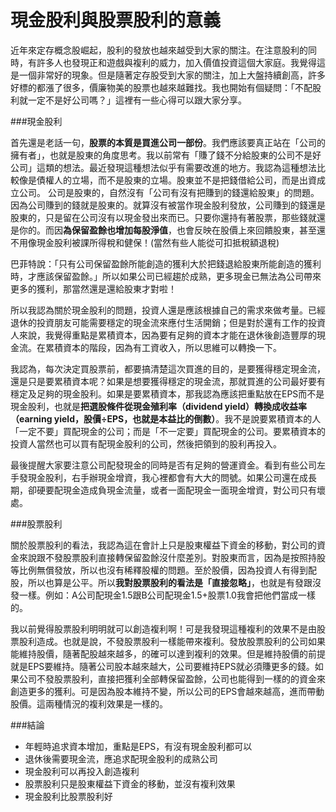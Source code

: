 # 現金股利與股票股利的意義

近年來定存概念股崛起，股利的發放也越來越受到大家的關注。在注意股利的同時，有許多人也發現正和遊戲與複利的威力，加入價值投資這個大家庭。我覺得這是一個非常好的現象。但是隨著定存股受到大家的關注，加上大盤持續創高，許多好標的都漲了很多，價廉物美的股票也越來越難找。我也開始有個疑問：「不配股利就一定不是好公司嗎？」這裡有一些心得可以跟大家分享。

###現金股利

首先還是老話一句，**股票的本質是買進公司一部份**。我們應該要真正站在「公司的擁有者」，也就是股東的角度思考。我以前常有「賺了錢不分給股東的公司不是好公司」這類的想法。最近發現這種想法似乎有需要改進的地方。我認為這種想法比較像是債權人的立場，而不是股東的立場。股東並不是把錢借給公司，而是出資成立公司。
公司是股東的，自然沒有「公司有沒有把賺到的錢還給股東」的問題。因為公司賺到的錢就是股東的。就算沒有被當作現金股利發放，公司賺到的錢還是股東的，只是留在公司沒有以現金發出來而已。只要你還持有著股票，那些錢就還是你的。而因**為保留盈餘也增加每股淨值**，也會反映在股價上來回饋股東，甚至還不用像現金股利被課所得稅和健保！(當然有些人能從可扣抵稅額退稅)


巴菲特說：「只有公司保留盈餘所能創造的獲利大於把錢退給股東所能創造的獲利時，才應該保留盈餘。」所以如果公司已經趨於成熟，更多現金已無法為公司帶來更多的獲利，那當然還是還給股東才對啦！

所以我認為關於現金股利的問題，投資人還是應該根據自己的需求來做考量。已經退休的投資朋友可能需要穩定的現金流來應付生活開銷；但是對於還有工作的投資人來說，我覺得重點是累積資本，因為要有足夠的資本才能在退休後創造豐厚的現金流。在累積資本的階段，因為有工資收入，所以思維可以轉換一下。

我認為，每次決定買股票前，都要搞清楚這次買進的目的，是要獲得穩定現金流，還是只是要累積資本呢？如果是想要獲得穩定的現金流，那就買進的公司最好要有穩定及足夠的現金股利。如果是要累積資本，那我認為應該把重點放在EPS而不是現金股利，也就是**把選股條件從現金殖利率（dividend yield）轉換成收益率（earning yield，股價÷EPS，也就是本益比的倒數）**。我不是說要累積資本的人「一定不要」買配現金的公司；而是「不一定要」買配現金的公司。要累積資本的投資人當然也可以買有配現金股利的公司，然後把領到的股利再投入。

最後提醒大家要注意公司配發現金的同時是否有足夠的營運資金。看到有些公司左手發現金股利，右手辦現金增資，我心裡都會有大大的問號。如果公司還在成長期，卻硬要配現金造成負現金流量，或者一面配現金一面現金增資，對公司只有壞處。

###股票股利

關於股票股利的看法，我認為這在會計上只是股東權益下資金的移動，對公司的資金來說跟不發股票股利直接轉保留盈餘沒什麼差別。對股東而言，因為是按照持股等比例無償發放，所以也沒有稀釋股權的問題。至於股價，因為投資人有得到配股，所以也算是公平。所以**我對股票股利的看法是「直接忽略」**，也就是有發跟沒發一樣。例如：A公司配現金1.5跟B公司配現金1.5+股票1.0我會把他們當成一樣的。

我以前覺得股票股利明明就可以創造複利啊！可是我發現這種複利的效果不是由股票股利造成。也就是說，不發股票股利一樣能帶來複利。發放股票股利的公司如果能維持股價，隨著配股越來越多，的確可以達到複利的效果。但是維持股價的前提就是EPS要維持。隨著公司股本越來越大，公司要維持EPS就必須賺更多的錢。如果公司不發股票股利，直接把獲利全部轉保留盈餘，公司也能得到一樣的的資金來創造更多的獲利。可是因為股本維持不變，所以公司的EPS會越來越高，進而帶動股價。這兩種情況的複利效果是一樣的。

###結論

- 年輕時追求資本增加，重點是EPS，有沒有現金股利都可以
- 退休後需要現金流，應追求配現金股利的成熟公司
- 現金股利可以再投入創造複利
- 股票股利只是股東權益下資金的移動，並沒有複利效果
- 現金股利比股票股利好
